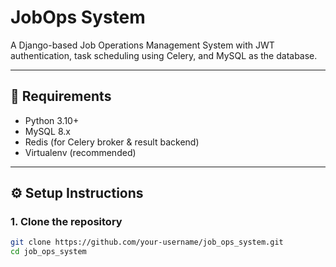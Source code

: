 # JobOps System

A Django-based Job Operations Management System with JWT authentication, task scheduling using Celery, and MySQL as the database.

---

## 🚀 Requirements

- Python 3.10+
- MySQL 8.x
- Redis (for Celery broker & result backend)
- Virtualenv (recommended)

---

## ⚙️ Setup Instructions

### 1. Clone the repository

```bash
git clone https://github.com/your-username/job_ops_system.git
cd job_ops_system
```
